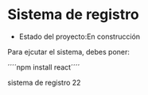 <h1> Sistema de registro </h1> 

- Estado del proyecto:En construcción

Para ejcutar el sistema, debes poner:

´´´´npm install react´´´´

sistema de registro 22

